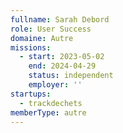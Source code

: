 ```yaml
---
fullname: Sarah Debord
role: User Success
domaine: Autre
missions:
  - start: 2023-05-02
    end: 2024-04-29
    status: independent
    employer: ''
startups:
  - trackdechets
memberType: autre
---
```



